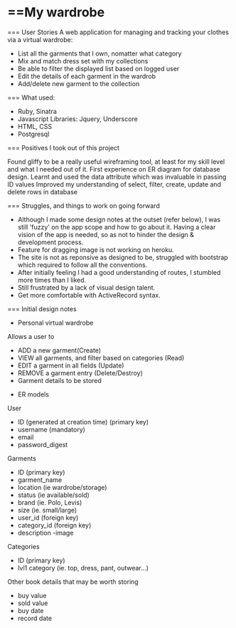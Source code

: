 ==My wardrobe
===============================


=== User Stories
A web application for managing and tracking your clothes via a virtual wardrobe:
- List all the garments that I own, nomatter what category
- Mix and match dress set with my collections
- Be able to filter the displayed list based on logged user
- Edit the details of each garment in the wardrob
- Add/delete new garment to the collection

=== What used:
- Ruby, Sinatra
- Javascript Libraries: Jquery, Underscore
- HTML, CSS
- Postgresql

===  Positives I took out of this project

Found gliffy to be a really useful wireframing tool, at least for my skill level and what I needed out of it.
First experience on ER diagram for database design.
Learnt and used the data attribute which was invaluable in passing ID values
Improved my understanding of select, filter, create, update and delete rows in database


=== Struggles, and things to work on going forward

* Although I made some design notes at the outset (refer below), I was still 'fuzzy' on the app scope and how to go about it. Having a clear vision of the app is needed, so as not to hinder the design & development process.
* Feature for dragging image is not working on heroku.
* The site is not as reponsive as designed to be, struggled with bootstrap which required to follow all the conventions. 
* After initially feeling I had a good understanding of routes, I stumbled more times than I liked.
* Still frustrated by a lack of visual design talent.
* Get more comfortable with ActiveRecord syntax.

=== Initial design notes

* Personal virtual wardrobe

Allows a user to

- ADD a new garment(Create)
- VIEW all garments, and filter based on categories (Read)
- EDIT a garment in all fields (Update)
- REMOVE a garment entry (Delete/Destroy)
- Garment details to be stored 

* ER models

User
- ID (generated at creation time) (primary key)
- username (mandatory)
- email
- password_digest

Garments
- ID (primary key)
- garment_name 
- location (ie wardrobe/storage)
- status (ie available/sold)
- brand (ie. Polo, Levis)
- size (ie. small/large)
- user_id (foreign key)
- category_id (foreign key)
- description
-image

Categories
- ID (primary key)
- lvl1 category (ie. top, dress, pant, outwear...)


Other book details that may be worth storing

- buy value
- sold value
- buy date
- record date

